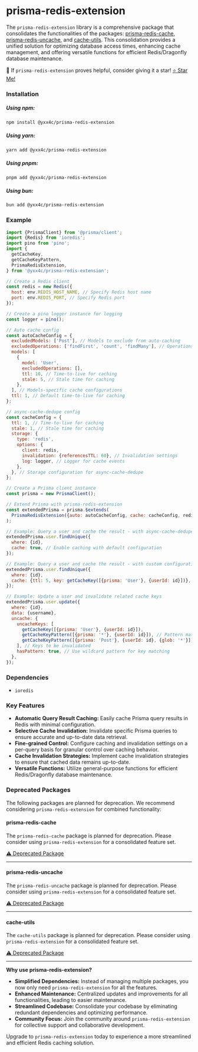 # prisma-redis-extension

The `prisma-redis-extension` library is a comprehensive package that consolidates the functionalities of the packages: [prisma-redis-cache](https://github.com/yxx4c/prisma-redis-cache), [prisma-redis-uncache](https://github.com/yxx4c/prisma-redis-uncache), and [cache-utils](https://github.com/yxx4c/cache-utils). This consolidation provides a unified solution for optimizing database access times, enhancing cache management, and offering versatile functions for efficient Redis/Dragonfly database maintenance.

🚀 If `prisma-redis-extension` proves helpful, consider giving it a star! [⭐ Star Me!](https://github.com/yxx4c/prisma-redis-extension)

### **Installation**

##### **Using npm:**

```bash
npm install @yxx4c/prisma-redis-extension
```

##### **Using yarn:**

```bash
yarn add @yxx4c/prisma-redis-extension
```

##### **Using pnpm:**

```bash
pnpm add @yxx4c/prisma-redis-extension
```

##### **Using bun:**

```bash
bun add @yxx4c/prisma-redis-extension
```

### Example

```javascript
import {PrismaClient} from '@prisma/client';
import {Redis} from 'ioredis';
import pino from 'pino';
import {
  getCacheKey,
  getCacheKeyPattern,
  PrismaRedisExtension,
} from '@yxx4c/prisma-redis-extension';

// Create a Redis client
const redis = new Redis({
  host: env.REDIS_HOST_NAME, // Specify Redis host name
  port: env.REDIS_PORT, // Specify Redis port
});

// Create a pino logger instance for logging
const logger = pino();

// Auto cache config
const autoCacheConfig = {
  excludedModels: ['Post'], // Models to exclude from auto-caching
  excludedOperations: ['findFirst', 'count', 'findMany'], // Operations to exclude from auto-caching
  models: [
    {
      model: 'User',
      excludedOperations: [],
      ttl: 10, // Time-to-live for caching
      stale: 5, // Stale time for caching
    },
  ], // Models-specific cache configurations
  ttl: 1, // Default time-to-live for caching
};

// async-cache-dedupe config
const cacheConfig = {
  ttl: 1, // Time-to-live for caching
  stale: 1, // Stale time for caching
  storage: {
    type: 'redis',
    options: {
      client: redis,
      invalidation: {referencesTTL: 60}, // Invalidation settings
      log: logger, // Logger for cache events
    },
  }, // Storage configuration for async-cache-dedupe
};

// Create a Prisma client instance
const prisma = new PrismaClient();

// Extend Prisma with prisma-redis-extension
const extendedPrisma = prisma.$extends(
  PrismaRedisExtension({auto: autoCacheConfig, cache: cacheConfig, redis})
);

// Example: Query a user and cache the result - with async-cache-dedupe
extendedPrisma.user.findUnique({
  where: {id},
  cache: true, // Enable caching with default configuration
});

// Example: Query a user and cache the result - with custom configuration
extendedPrisma.user.findUnique({
  where: {id},
  cache: {ttl: 5, key: getCacheKey([{prisma: 'User'}, {userId: id}])},
});

// Example: Update a user and invalidate related cache keys
extendedPrisma.user.update({
  where: {id},
  data: {username},
  uncache: {
    uncacheKeys: [
      getCacheKey([{prisma: 'User'}, {userId: id}]),
      getCacheKeyPattern([{prisma: '*'}, {userId: id}]), // Pattern matching under a specific key, eg: prisma:*:userId:1234
      getCacheKeyPattern([{prisma: 'Post'}, {userId: id}, {glob: '*'}]), // Utilizing the key 'glob' to create a wildcard region, eg: prisma:post:userId:1234:*
    ], // Keys to be invalidated
    hasPattern: true, // Use wildcard pattern for key matching
  },
});
```

### Dependencies

- `ioredis`

### Key Features

- **Automatic Query Result Caching:** Easily cache Prisma query results in Redis with minimal configuration.
- **Selective Cache Invalidation:** Invalidate specific Prisma queries to ensure accurate and up-to-date data retrieval.
- **Fine-grained Control:** Configure caching and invalidation settings on a per-query basis for granular control over caching behavior.
- **Cache Invalidation Strategies:** Implement cache invalidation strategies to ensure that cached data remains up-to-date.
- **Versatile Functions:** Utilize general-purpose functions for efficient Redis/Dragonfly database maintenance.

### Deprecated Packages

The following packages are planned for deprecation. We recommend considering `prisma-redis-extension` for combined functionality:

#### prisma-redis-cache

The `prisma-redis-cache` package is planned for deprecation. Please consider using `prisma-redis-extension` for a consolidated feature set.

[⚠️ Deprecated Package](https://github.com/yxx4c/prisma-redis-cache)

---

#### prisma-redis-uncache

The `prisma-redis-uncache` package is planned for deprecation. Please consider using `prisma-redis-extension` for a consolidated feature set.

[⚠️ Deprecated Package](https://github.com/yxx4c/prisma-redis-uncache)

---

#### cache-utils

The `cache-utils` package is planned for deprecation. Please consider using `prisma-redis-extension` for a consolidated feature set.

[⚠️ Deprecated Package](https://github.com/yxx4c/cache-utils)

---

**Why use prisma-redis-extension?**

- **Simplified Dependencies:** Instead of managing multiple packages, you now only need `prisma-redis-extension` for all the features.
- **Enhanced Maintenance:** Centralized updates and improvements for all functionalities, leading to easier maintenance.
- **Streamlined Codebase:** Consolidate your codebase by eliminating redundant dependencies and optimizing performance.
- **Community Focus:** Join the community around `prisma-redis-extension` for collective support and collaborative development.

Upgrade to `prisma-redis-extension` today to experience a more streamlined and efficient Redis caching solution.

